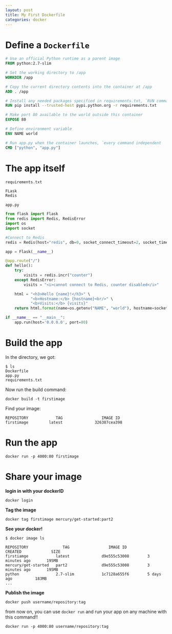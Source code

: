 ```yaml
---
layout: post
title: My First Dockerfile
categories: docker
---
```


# Define a `Dockerfile`

```Dockerfile
# Use an official Python runtime as a parent image
FROM python:2.7-slim

# Set the working directory to /app
WORKDIR /app

# Copy the current directory contents into the container at /app
ADD . /app

# Install any needed packages specified in requirements.txt, `RUN command`
RUN pip install --trusted-host pypi.python.org -r requirements.txt

# Make port 80 available to the world outside this container
EXPOSE 80

# Define environment variable
ENV NAME world

# Run app.py when the container launches, `every command independent
CMD ["python", "app.py"]

```

# The app itself

`requirements.txt`

```txt
FLask
Redis
```

`app.py`

```python
from flask import Flask
from redis import Redis, RedisError
import os
import socket

#Connect to Redis
redis = Redis(host="redis", db=0, socket_connect_timeout=2, socket_timeout=2)

app = Flask(__name__)

@app.route("/")
def hello():
    try:
        visits = redis.incr("counter")
    except RedisError:
        visits = "<i>cannot connect to Redis, counter disabled</i>"

    html = "<h3>Hello {name}!</h3>" \
           "<b>Hostname:</b> {hostname}<br/>" \
           "<b>Visits:</b> {visits}"
    return html.format(name=os.getenv("NAME", "world"), hostname=socket.gethostname(), visits=visits)

if __name__ == "__main__":
    app.run(host='0.0.0.0', port=80)
```  

# Build the app

In the directory, we got:

```shell
$ ls
Dockerfile 
app.py 
requirements.txt
```

Now run the build command:

```shell
docker build -t firstimage
```

Find your image:
```
REPOSITORY            TAG                 IMAGE ID
firstimage         latest              326387cea398
```  

# Run the app

```
docker run -p 4000:80 firstimage
```  

# Share your image

__login in with your dockerID__

```shell
docker login
```  

__Tag the image__

```
docker tag firstimage mercury/get-started:part2
```  

__See your docker!__

```
$ docker image ls

REPOSITORY               TAG                 IMAGE ID            CREATED             SIZE
firstiamge            latest              d9e555c53008        3 minutes ago       195MB
mercury/get-started   part2               d9e555c53008        3 minutes ago       195MB
python                2.7-slim            1c7128a655f6        5 days ago          183MB
...
```  

__Publish the image__

```
docker push username/repository:tag
```  

from now on, you can use `docker run` and run your app on any machine with this command!!
```
docker run -p 4000:80 username/repository:tag
```

